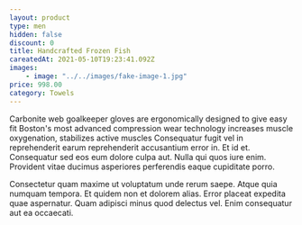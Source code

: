 ```yaml
---
layout: product
type: men
hidden: false
discount: 0
title: Handcrafted Frozen Fish
careatedAt: 2021-05-10T19:23:41.092Z
images:
    - image: "../../images/fake-image-1.jpg"
price: 998.00
category: Towels
---
```

Carbonite web goalkeeper gloves are ergonomically designed to give easy fit
Boston's most advanced compression wear technology increases muscle oxygenation, stabilizes active muscles
Consequatur fugit vel in reprehenderit earum reprehenderit accusantium error in. Et id et. Consequatur sed eos eum dolore culpa aut. Nulla qui quos iure enim. Provident vitae ducimus asperiores perferendis eaque cupiditate porro.
 Consectetur quam maxime ut voluptatum unde rerum saepe. Atque quia numquam tempora. Et quidem non et dolorem alias. Error placeat expedita quae aspernatur. Quam adipisci minus quod delectus vel. Enim consequatur aut ea occaecati.
